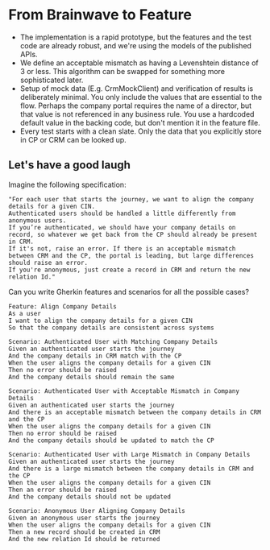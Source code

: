 # From Brainwave to Feature

* The implementation is a rapid prototype, but the features and the test code are already robust, and we're using the models of the published APIs.
* We define an acceptable mismatch as having a Levenshtein distance of 3 or less. This algorithm can be swapped for something more sophisticated later.
* Setup of mock data (E.g. CrmMockClient) and verification of results is deliberately minimal. You only include the values that are essential to the flow. Perhaps the company portal requires the name of a director, but that value is not referenced in any business rule. You use a hardcoded default value in the backing code, but don't mention it in the feature file.
* Every test starts with a clean slate. Only the data that you explicitly store in CP or CRM can be looked up.

## Let's have a good laugh

Imagine the following specification:
```text
"For each user that starts the journey, we want to align the company details for a given CIN.
Authenticated users should be handled a little differently from anonymous users. 
If you’re authenticated, we should have your company details on record, so whatever we get back from the CP should already be present in CRM.
If it's not, raise an error. If there is an acceptable mismatch between CRM and the CP, the portal is leading, but large differences should raise an error.
If you're anonymous, just create a record in CRM and return the new relation Id."
```

Can you write Gherkin features and scenarios for all the possible cases?

```gherkin 
Feature: Align Company Details
As a user
I want to align the company details for a given CIN
So that the company details are consistent across systems

Scenario: Authenticated User with Matching Company Details
Given an authenticated user starts the journey
And the company details in CRM match with the CP
When the user aligns the company details for a given CIN
Then no error should be raised
And the company details should remain the same

Scenario: Authenticated User with Acceptable Mismatch in Company Details
Given an authenticated user starts the journey
And there is an acceptable mismatch between the company details in CRM and the CP
When the user aligns the company details for a given CIN
Then no error should be raised
And the company details should be updated to match the CP

Scenario: Authenticated User with Large Mismatch in Company Details
Given an authenticated user starts the journey
And there is a large mismatch between the company details in CRM and the CP
When the user aligns the company details for a given CIN
Then an error should be raised
And the company details should not be updated

Scenario: Anonymous User Aligning Company Details
Given an anonymous user starts the journey
When the user aligns the company details for a given CIN
Then a new record should be created in CRM
And the new relation Id should be returned
```
